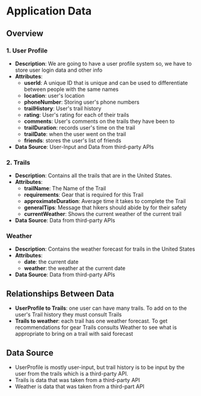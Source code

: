 # Application Data

## Overview
 
### 1. User Profile

- **Description**: We are going to have a user profile system so, we have to store user login data and other info
- **Attributes**:
   - **userId**: A unique ID that is unique and can be used to differentiate between people with the same names
   - **location**: user's location
   - **phoneNumber**: Storing  user's phone numbers
   - **trailHistory**: User's trail history
   - **rating**: User's rating for each of their trails
   - **comments**: User's comments on the trails they have been to
   - **trailDuration**: records user's time on the trail
   - **trailDate**: when the user went on the trail
   - **friends**: stores the user's list of friends
- **Data Source**: User-Input and Data from third-party APIs

### 2. Trails

- **Description**: Contains all the trails that are in the United States.
- **Attributes**:
    - **trailName**: The Name of the Trail
    - **requirements**: Gear that is required for this Trail
    - **approximateDuration**: Average time it takes to complete the Trail
    - **generalTips**: Message that hikers should abide by for their safety
    - **currentWeather**: Shows the current weather of the current trail
- **Data Source**: Data from third-party APIs

### Weather

- **Description**: Contains the weather forecast for trails in the United States
- **Attributes**:
    - **date**: the current date
    - **weather**: the weather at the current date
- **Data Source**: Data from third-party APIs

## Relationships Between Data 
- **UserProfile to Trails**: one user can have many trails. To add on to the user's Trail history they must consult Trails
- **Trails to weather**: each trail has one weather forecast. To get recommendations for gear Trails consults Weather to see what is appropriate to bring on a trail with said forecast

## Data Source
 - UserProfile is mostly user-input, but trail history is to be input by the user from the trails which is a third-party API.
 - Trails is data that was taken from a third-party API
 - Weather is data that was taken from a third-part API

